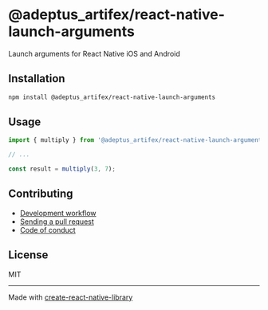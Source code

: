 # @adeptus_artifex/react-native-launch-arguments

Launch arguments for React Native iOS and Android

## Installation


```sh
npm install @adeptus_artifex/react-native-launch-arguments
```


## Usage


```js
import { multiply } from '@adeptus_artifex/react-native-launch-arguments';

// ...

const result = multiply(3, 7);
```


## Contributing

- [Development workflow](CONTRIBUTING.md#development-workflow)
- [Sending a pull request](CONTRIBUTING.md#sending-a-pull-request)
- [Code of conduct](CODE_OF_CONDUCT.md)

## License

MIT

---

Made with [create-react-native-library](https://github.com/callstack/react-native-builder-bob)
